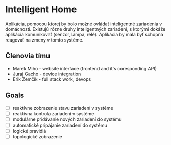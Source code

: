 # Intelligent Home

Aplikácia, pomocou ktorej by bolo možné ovládať inteligentné zariadenia v domácnosti. Existujú rôzne druhy inteligentných zariadení, s ktorými dokáže aplikácia komunikovať (senzor, lampa, relé). Aplikácia by mala byť schopná reagovať na zmeny v tomto systéme. 

## Členovia tímu

- Marek Miho - website interface (frontend and it's coresponding API)
- Juraj Gacho - device integration
- Erik Zemčík - full stack work, devops

## Goals
- [ ] reaktívne zobrazenie stavu zariadení v systéme
- [ ] reaktívna kontrola zariadení v systéme
- [ ] modulárne pridávanie nových zariadení do systému
- [ ] automatické pripájanie zariadení do systému
- [ ] logické pravidlá
- [ ] topologické zobrazenie
